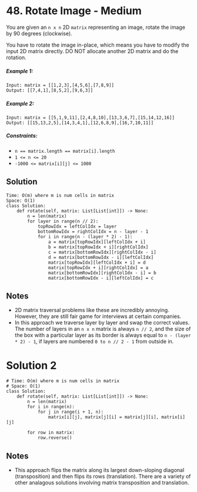 # 48. Rotate Image - Medium

You are given an `n x n` 2D `matrix` representing an image, rotate the image by 90 degrees (clockwise).

You have to rotate the image in-place, which means you have to modify the input 2D matrix directly. DO NOT allocate another 2D matrix and do the rotation.

##### Example 1:

```
Input: matrix = [[1,2,3],[4,5,6],[7,8,9]]
Output: [[7,4,1],[8,5,2],[9,6,3]]
```

##### Example 2:

```
Input: matrix = [[5,1,9,11],[2,4,8,10],[13,3,6,7],[15,14,12,16]]
Output: [[15,13,2,5],[14,3,4,1],[12,6,8,9],[16,7,10,11]]
```

##### Constraints:

- `n == matrix.length == matrix[i].length`
- `1 <= n <= 20`
- `-1000 <= matrix[i][j] <= 1000`

## Solution

```
Time: O(m) where m is num cells in matrix
Space: O(1)
class Solution:
    def rotate(self, matrix: List[List[int]]) -> None:
        n = len(matrix)
        for layer in range(n // 2):
            topRowIdx = leftColIdx = layer
            bottomRowIdx = rightColIdx = n - layer - 1
            for i in range(n - (layer * 2) - 1):
                a = matrix[topRowIdx][leftColIdx + i]
                b = matrix[topRowIdx + i][rightColIdx]
                c = matrix[bottomRowIdx][rightColIdx - i]
                d = matrix[bottomRowIdx - i][leftColIdx]
                matrix[topRowIdx][leftColIdx + i] = d
                matrix[topRowIdx + i][rightColIdx] = a
                matrix[bottomRowIdx][rightColIdx - i] = b
                matrix[bottomRowIdx - i][leftColIdx] = c
```

## Notes
- 2D matrix traversal problems like these are incredibly annoying. However, they are still fair game for interviews at certain companies. 
- In this approach we traverse layer by layer and swap the correct values. The number of layers in an `n x n` matrix is always `n // 2`, and the size of the box with a particular layer as its border is always equal to `n - (layer * 2) - 1`, if layers are numbered `0 to n // 2 - 1` from outside in.

# Solution 2

```
# Time: O(m) where m is num cells in matrix
# Space: O(1)
class Solution:
    def rotate(self, matrix: List[List[int]]) -> None:
        n = len(matrix)
        for i in range(n):
            for j in range(i + 1, n):
                matrix[i][j], matrix[j][i] = matrix[j][i], matrix[i][j]
                
        for row in matrix:
            row.reverse()
```

## Notes
- This approach flips the matrix along its largest down-sloping diagonal (transposition) and then flips its rows (translation). There are a variety of other analagous solutions involving matrix transposition and translation.